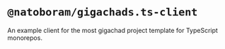 # `@natoboram/gigachads.ts-client`

An example client for the most gigachad project template for TypeScript monorepos.
